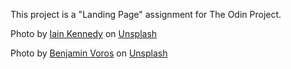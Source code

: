 This project is a "Landing Page" assignment for The Odin Project.

Photo by <a href="https://unsplash.com/@photoken123?utm_source=unsplash&utm_medium=referral&utm_content=creditCopyText">Iain Kennedy</a> on <a href="https://unsplash.com/photos/a-large-body-of-water-next-to-a-rocky-shore-X_uSAnhTO2M?utm_source=unsplash&utm_medium=referral&utm_content=creditCopyText">Unsplash</a>

Photo by <a href="https://unsplash.com/@vorosbenisop?utm_source=unsplash&utm_medium=referral&utm_content=creditCopyText">Benjamin Voros</a> on <a href="https://unsplash.com/photos/a-small-island-in-the-middle-of-the-ocean-D9K4hB0QJuM?utm_source=unsplash&utm_medium=referral&utm_content=creditCopyText">Unsplash</a>
  
  
